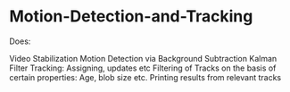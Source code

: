 # Motion-Detection-and-Tracking

Does:

Video Stabilization
Motion Detection via Background Subtraction
Kalman Filter Tracking: Assigning, updates etc
Filtering of Tracks on the basis of certain properties: Age, blob size etc.
Printing results from relevant tracks
